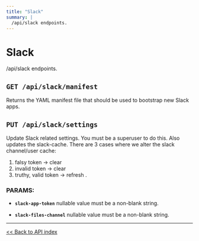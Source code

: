 ```yaml
---
title: "Slack"
summary: |
  /api/slack endpoints.
---
```


# Slack

/api/slack endpoints.

## `GET /api/slack/manifest`

Returns the YAML manifest file that should be used to bootstrap new Slack apps.

## `PUT /api/slack/settings`

Update Slack related settings. You must be a superuser to do this. Also updates the slack-cache.
  There are 3 cases where we alter the slack channel/user cache:
  1. falsy token           -> clear
  2. invalid token         -> clear
  3. truthy, valid token   -> refresh .

### PARAMS:

-  **`slack-app-token`** nullable value must be a non-blank string.

-  **`slack-files-channel`** nullable value must be a non-blank string.

---

[<< Back to API index](../api-documentation.md)